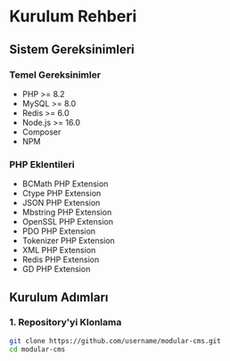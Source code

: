 # Kurulum Rehberi

## Sistem Gereksinimleri

### Temel Gereksinimler
- PHP >= 8.2
- MySQL >= 8.0
- Redis >= 6.0
- Node.js >= 16.0
- Composer
- NPM

### PHP Eklentileri
- BCMath PHP Extension
- Ctype PHP Extension
- JSON PHP Extension
- Mbstring PHP Extension
- OpenSSL PHP Extension
- PDO PHP Extension
- Tokenizer PHP Extension
- XML PHP Extension
- Redis PHP Extension
- GD PHP Extension

## Kurulum Adımları

### 1. Repository'yi Klonlama
```bash
git clone https://github.com/username/modular-cms.git
cd modular-cms

